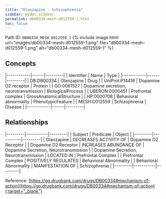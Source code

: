 ```yaml
---
title: "Olanzapine - Schizophrenia"
sidebar: mydoc_sidebar
permalink: db00334-mesh-d012559-1.html
toc: false 
---
```



Path ID: `DB00334_MESH_D012559_1`
{% include image.html url="images/db00334-mesh-d012559-1.png" file="db00334-mesh-d012559-1.png" alt="db00334-mesh-d012559-1" %}

## Concepts

|------------|------|---------|
| Identifier | Name | Type    |
|------------|------|---------|
| DB:DB00334 | Olanzapine | Drug |
| UniProt:P14416 | Dopamine D2 receptor | Protein |
| GO:0061527 | Dopamine secretion, neurotransmission | BiologicalProcess |
| UBERON:0000451 | Prefrontal complex | GrossAnatomicalStructure |
| HP:0000708 | Behavioral abnormality | PhenotypicFeature |
| MESH:D012559 | Schizophrenia | Disease |
|------------|------|---------|

## Relationships

|---------|-----------|---------|
| Subject | Predicate | Object  |
|---------|-----------|---------|
| Olanzapine | DECREASES ACTIVITY OF | Dopamine D2 Receptor |
| Dopamine D2 Receptor | INCREASES ABUNDANCE OF | Dopamine Secretion, Neurotransmission |
| Dopamine Secretion, Neurotransmission | LOCATED IN | Prefrontal Complex |
| Prefrontal Complex | POSITIVELY REGULATES | Behavioral Abnormality |
| Behavioral Abnormality | MANIFESTATION OF | Schizophrenia |
|---------|-----------|---------|

Reference: [https://go.drugbank.com/drugs/DB00334#mechanism-of-action](https://go.drugbank.com/drugs/DB00334#mechanism-of-action){:target="_blank"}